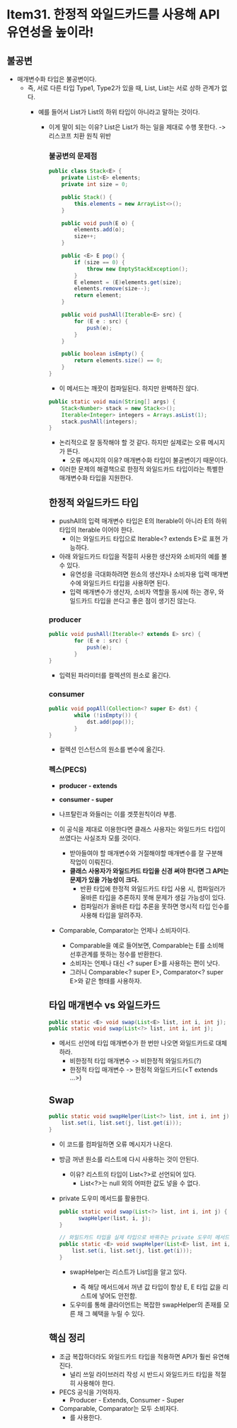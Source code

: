 # Item31. 한정적 와일드카드를 사용해 API 유연성을 높이라!

## 불공변

- 매개변수화 타입은 불공변이다.
  - 즉, 서로 다른 타입 Type1, Type2가 있을 때, List<Type1>, List<Type2>는 서로 상하 관계가 없다.
    - 예를 들어서 List<String>가 List<Object>의 하위 타입이 아니라고 말하는 것이다.
      - 이게 말이 되는 이유? List<String>은 List<Object>가 하는 일을 제대로 수행 못한다. -> 리스코프 치환 원칙 위반



### 불공변의 문제점

~~~java
public class Stack<E> {
    private List<E> elements;
    private int size = 0;

    public Stack() {
        this.elements = new ArrayList<>();
    }

    public void push(E o) {
        elements.add(o);
        size++;
    }

    public <E> E pop() {
        if (size == 0) {
            throw new EmptyStackException();
        }
        E element = (E)elements.get(size);
        elements.remove(size--);
        return element;
    }

    public void pushAll(Iterable<E> src) {
        for (E e : src) {
            push(e);
        }
    }

    public boolean isEmpty() {
        return elements.size() == 0;
    }
}
~~~
- 이 메서드는 깨끗이 컴파일된다. 하지만 완벽하진 않다. 

~~~java
public static void main(String[] args) {
    Stack<Number> stack = new Stack<>();
    Iterable<Integer> integers = Arrays.asList(1);
    stack.pushAll(integers);
}
~~~

- 논리적으로 잘 동작해야 할 것 같다. 하지만 실제로는 오류 메시지가 뜬다.
  - 오류 메시지의 이유? 매개변수화 타입이 불공변이기 때문이다.
- 이러한 문제의 해결책으로 한정적 와일드카드 타입이라는 특별한 매개변수화 타입을 지원한다.



## 한정적 와일드카드 타입

- pushAll의 입력 매개변수 타입은 E의 Iterable이 아니라 E의 하위타입의 Iterable 이어야 한다.
  - 이는 와일드카드 타입으로 Iterable<? extends E>로 표현 가능하다.
- 아래 와일드카드 타입을 적절히 사용한 생산자와 소비자의 예를 볼 수 있다.
  - 유연성을 극대화하려면 원소의 생산자나 소비자용 입력 매개변수에 와일드카드 타입을 사용하면 된다.
  - 입력 매개변수가 생산자, 소비자 역할을 동시에 하는 경우, 와일드카드 타입을 쓴다고 좋은 점이 생기진 않는다.




### producer

~~~java
public void pushAll(Iterable<? extends E> src) {
		for (E e : src) {
			push(e);
		}
}
~~~
- 입력된 파라미터를 컬렉션의 원소로 옮긴다.		



### consumer

~~~java
public void popAll(Collection<? super E> dst) {
		while (!isEmpty()) {
			dst.add(pop());
		}
}
~~~
- 컬렉션 인스턴스의 원소를 변수에 옮긴다.



### 펙스(PECS)

- **producer - extends**
- **consumer - super**

- 나프탈린과 와들러는 이를 겟풋원칙이라 부름.

- 이 공식을 제대로 이용한다면 클래스 사용자는 와일드카드 타입이 쓰였다는 사실조차 모를 것이다.
  - 받아들여야 할 매개변수와 거절해야할 매개변수를 잘 구분해 작업이 이뤄진다.
  - **클래스 사용자가 와일드카드 타입을 신경 써야 한다면 그 API는 문제가 있을 가능성이 크다.**
    - 반환 타입에 한정적 와일드카드 타입 사용 시, 컴파일러가 올바른 타입을 추론하지 못해 문제가 생길 가능성이 있다.
    - 컴파일러가 올바른 타입 추론을 못하면 명시적 타입 인수를 사용해 타입을 알려주자.

- Comparable, Comparator는 언제나 소비자이다. 
  - Comparable을 예로 들어보면, Comparable<E>는 E를 소비해 선후관계를 뜻하는 정수를 반환한다.
  - 소비자는 언제나 <E> 대신 <? super E>를 사용하는 편이 낫다.
  - 그러니 Comparable<? super E>, Comparator<? super E>와 같은 형태를 사용하자.



##  타입 매개변수 vs 와일드카드

~~~java
public static <E> void swap(List<E> list, int i, int j);
public static void swap(List<?> list, int i, int j);
~~~

- 메서드 선언에 타입 매개변수가 한 번만 나오면 와일드카드로 대체하라.
  - 비한정적 타입 매개변수 -> 비한정적 와일드카드(?)
  - 한정적 타입 매개변수 -> 한정적 와일드카드(<T extends ...>)



## Swap

~~~java
public static void swapHelper(List<?> list, int i, int j) {
    list.set(i, list.set(j, list.get(i))); 
}
~~~

- 이 코드를 컴파일하면 오류 메시지가 나온다.
- 방금 꺼낸 원소를 리스트에 다시 사용하는 것이 안된다. 
  - 이유? 리스트의 타입이 List<?>로 선언되어 있다. 
    - List<?>는 null 외의 어떠한 값도 넣을 수 없다.

- private 도우미 메서드를 활용한다.

  ~~~java
  public static void swap(List<?> list, int i, int j) {
    	swapHelper(list, i, j);
  }
  
  // 와일드카드 타입을 실제 타입으로 바꿔주는 private 도우미 메서드
  public static <E> void swapHelper(List<E> list, int i, int j) {
      list.set(i, list.set(j, list.get(i))); 
  }
  ~~~

  - swapHelper는 리스트가 List<E>임을 알고 있다.
    - 즉 해당 메서드에서 꺼낸 값 타입이 항상 E, E 타입 값을 리스트에 넣어도 안전함.
  - 도우미를 통해 클라이언트는 복잡한 swapHelper의 존재를 모른 채 그 혜택을 누릴 수 있다.



## 핵심 정리

- 조금 복잡하더라도 와일드카드 타입을 적용하면 API가 훨씬 유연해진다.
  - 널리 쓰일 라이브러리 작성 시 반드시 와일드카드 타입을 적절히 사용해야 한다.
- PECS 공식을 기억하자.
  - Producer - Extends, Consumer - Super
- Comparable, Comparator는 모두 소비자다.
  - <? super E>를 사용한다.



